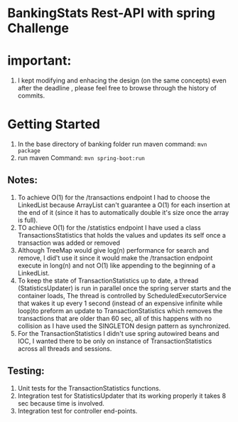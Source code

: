 # BankingStats Rest-API with spring Challenge
# important:
1. I kept modifying and enhacing the design (on the same concepts) even after the deadline , please feel free to browse through the history of commits.

# Getting Started

1. In the base directory of banking folder run maven command:  `mvn package`
2. run maven Command: `mvn spring-boot:run`

## Notes:
1. To achieve O(1) for the /transactions endpoint I had to choose the LinkedList because ArrayList can't guarantee a O(1) for each insertion at the end of it (since it has to automatically double it's size once the array is full).
2. TO achieve O(1) for the /statistics endpoint I have used a class TransactionsStatistics that holds the values and updates its self once a transaction was added or removed
3. Although TreeMap would give log(n) performance for search and remove, I did't use it since it would make the /transaction endpoint execute in long(n) and not O(1) like appending to the beginning of a LinkedList.
4. To keep the state of TransactionStatistics up to date, a thread (StatisticsUpdater) is run in parallel once the spring server starts and the container loads, The thread is controlled by ScheduledExecutorService that wakes it up every 1 second (instead of an expensive infinite while loop)to preform an update to TransactionStatistics which removes the transactions that are older than 60 sec, all of this happens with no collision as I have used the SINGLETON design pattern as synchronized.
5. For the TransactionStatistics I didn't use spring autowired beans and IOC,
I wanted there to be only on instance of TransactionStatistics across all threads and sessions.


## Testing:
1. Unit tests for the TransactionStatistics functions.
3. Integration test for StatisticsUpdater that its working properly it takes 8 sec because time is involved.
2. Integration test for controller end-points.
